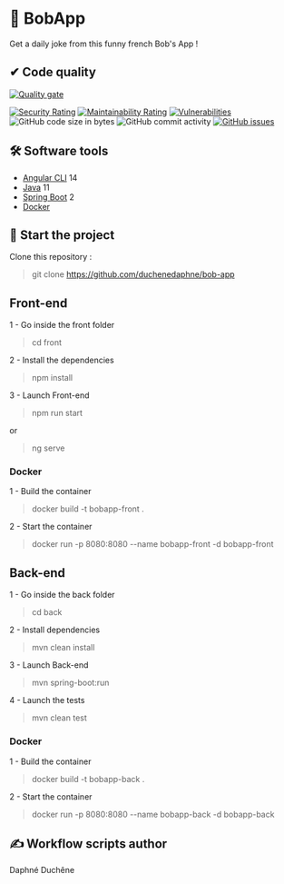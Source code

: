 # 🤣 BobApp

Get a daily joke from this funny french Bob's App !

## ✔ Code quality

<div>

[![Quality gate](https://sonarcloud.io/api/project_badges/quality_gate?project=duchenedaphne_bobapp-back)](https://sonarcloud.io/summary/new_code?id=duchenedaphne_bobapp-back)
</div>

[![Security Rating](https://sonarcloud.io/api/project_badges/measure?project=duchenedaphne_bobapp-back&metric=security_rating)](https://sonarcloud.io/summary/new_code?id=duchenedaphne_bob-app)
[![Maintainability Rating](https://sonarcloud.io/api/project_badges/measure?project=duchenedaphne_bobapp-back&metric=sqale_rating)](https://sonarcloud.io/summary/new_code?id=duchenedaphne_bob-app)
[![Vulnerabilities](https://sonarcloud.io/api/project_badges/measure?project=duchenedaphne_bobapp-back&metric=vulnerabilities)](https://sonarcloud.io/summary/new_code?id=duchenedaphne_bobapp-back)
<br>
    <img src="https://img.shields.io/github/languages/code-size/duchenedaphne/bob-app" alt="GitHub code size in bytes">
    <img src="https://img.shields.io/github/commit-activity/w/duchenedaphne/bob-app" alt="GitHub commit activity">
    <a href="https://github.com/duchenedaphne/bob-app/issues">
    <img src="https://img.shields.io/github/issues/duchenedaphne/bob-app" alt="GitHub issues">
</a>
</p>

## 🛠 Software tools

- [Angular CLI](https://github.com/angular/angular-cli) 14
- [Java](https://www.oracle.com/java/technologies/downloads/) 11
- [Spring Boot](https://start.spring.io/;) 2
- [Docker](https://www.docker.com/products/docker-desktop/)

## 🛴 Start the project

Clone this repository :
> git clone https://github.com/duchenedaphne/bob-app

## Front-end 

1 - Go inside the front folder

> cd front

2 - Install the dependencies

> npm install

3 - Launch Front-end

> npm run start  

or  

> ng serve

### Docker

1 - Build the container

> docker build -t bobapp-front .  

2 - Start the container

> docker run -p 8080:8080 --name bobapp-front -d bobapp-front

## Back-end

1 - Go inside the back folder

> cd back

2 - Install dependencies

> mvn clean install

3 - Launch Back-end

>  mvn spring-boot:run

4 - Launch the tests

> mvn clean test

### Docker

1 - Build the container

> docker build -t bobapp-back .  

2 - Start the container

> docker run -p 8080:8080 --name bobapp-back -d bobapp-back 

## ✍ Workflow scripts author
Daphné Duchêne